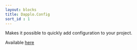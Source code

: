 ```yaml
---
layout: blocks
title: Dapplo.Config
sort_id : 1
---
```

Makes it possible to quickly add configuration to your project.

Available [here](https://github.com/dapplo/Dapplo.Config)